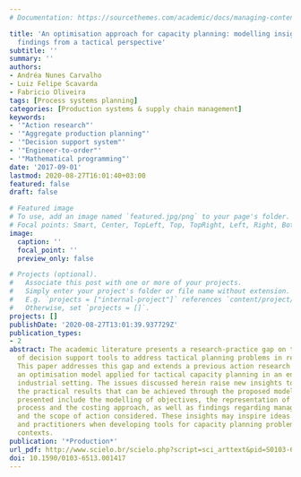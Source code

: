 ```yaml
---
# Documentation: https://sourcethemes.com/academic/docs/managing-content/

title: 'An optimisation approach for capacity planning: modelling insights and empirical
  findings from a tactical perspective'
subtitle: ''
summary: ''
authors:
- Andréa Nunes Carvalho
- Luiz Felipe Scavarda
- Fabricio Oliveira
tags: [Process systems planning]
categories: [Production systems & supply chain management]
keywords: 
- '"Action research"'
- '"Aggregate production planning"'
- '"Decision support system"'
- '"Engineer-to-order"'
- '"Mathematical programming"'
date: '2017-09-01'
lastmod: 2020-08-27T16:01:40+03:00
featured: false
draft: false

# Featured image
# To use, add an image named `featured.jpg/png` to your page's folder.
# Focal points: Smart, Center, TopLeft, Top, TopRight, Left, Right, BottomLeft, Bottom, BottomRight.
image:
  caption: ''
  focal_point: ''
  preview_only: false

# Projects (optional).
#   Associate this post with one or more of your projects.
#   Simply enter your project's folder or file name without extension.
#   E.g. `projects = ["internal-project"]` references `content/project/deep-learning/index.md`.
#   Otherwise, set `projects = []`.
projects: []
publishDate: '2020-08-27T13:01:39.937729Z'
publication_types:
- 2
abstract: The academic literature presents a research-practice gap on the application
  of decision support tools to address tactical planning problems in real-world organisations.
  This paper addresses this gap and extends a previous action research relative to
  an optimisation model applied for tactical capacity planning in an engineer-to-order
  industrial setting. The issues discussed herein raise new insights to better understand
  the practical results that can be achieved through the proposed model. The topics
  presented include the modelling of objectives, the representation of the production
  process and the costing approach, as well as findings regarding managerial decisions
  and the scope of action considered. These insights may inspire ideas to academics
  and practitioners when developing tools for capacity planning problems in similar
  contexts.
publication: '*Production*'
url_pdf: http://www.scielo.br/scielo.php?script=sci_arttext&pid=S0103-65132017000100321&lng=en&tlng=en
doi: 10.1590/0103-6513.001417
---
```

